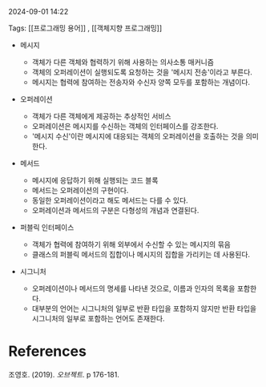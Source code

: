 
2024-09-01 14:22

Tags: [[프로그래밍 용어]] , [[객체지향 프로그래밍]]


- 메시지
	- 객체가 다른 객체와 협력하기 위해 사용하는 의사소통 매커니즘
	- 객체의 오퍼레이션이 실행되도록 요청하는 것을 '메시지 전송'이라고 부른다.
	- 메시지는 협력에 참여하는 전송자와 수신자 양쪽 모두를 포함하는 개념이다.

- 오퍼레이션
	- 객체가 다른 객체에게 제공하는 추상적인 서비스
	- 오퍼레이션은 메시지를 수신하는 객체의 인터페이스를 강조한다.
	- '메시지 수신'이란 메시지에 대응되는 객체의 오퍼레이션을 호출하는 것을 의미한다.

- 메서드
	- 메시지에 응답하기 위해 실행되는 코드 블록
	- 메서드는 오퍼레이션의 구현이다.
	- 동일한 오퍼레이션이라고 해도 메서드는 다를 수 있다. 
	- 오퍼레이션과 메서드의 구분은 다형성의 개념과 연결된다.

- 퍼블릭 인터페이스
	- 객체가 협력에 참여하기 위해 외부에서 수신할 수 있는 메시지의 묶음
	- 클래스의 퍼블릭 메서드의 집합이나 메시지의 집합을 가리키는 데 사용된다.

- 시그니처
	- 오퍼레이션이나 메서드의 명세를 나타낸 것으로, 이름과 인자의 목록을 포함한다.
	- 대부분의 언어는 시그니처의 일부로 반환 타입을 포함하지 않지만 반환 타입을 시그니처의 일부로 포함하는 언어도 존재한다.


# References

조영호. (2019). *오브젝트*. p 176-181.